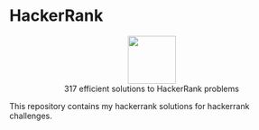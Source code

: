# HackerRank

<p align="center">
    <a href="https://www.hackerrank.com/alicia_morillo87">
        <img height=85 src="https://d3keuzeb2crhkn.cloudfront.net/hackerrank/assets/styleguide/logo_wordmark-f5c5eb61ab0a154c3ed9eda24d0b9e31.svg">
    </a>
    <br>317 efficient solutions to HackerRank problems
</p>

This repository contains my hackerrank solutions for hackerrank challenges.
